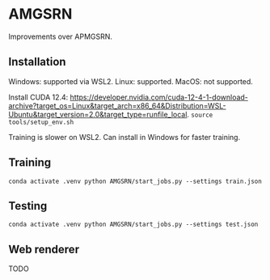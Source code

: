 # AMGSRN
Improvements over APMGSRN.


## Installation
Windows: supported via WSL2.
Linux: supported.
MacOS: not supported.

Install CUDA 12.4: https://developer.nvidia.com/cuda-12-4-1-download-archive?target_os=Linux&target_arch=x86_64&Distribution=WSL-Ubuntu&target_version=2.0&target_type=runfile_local.
`
source tools/setup_env.sh
`

Training is slower on WSL2. Can install in Windows for faster training.

## Training
`
conda activate .venv
python AMGSRN/start_jobs.py --settings train.json
`

## Testing
`
conda activate .venv
python AMGSRN/start_jobs.py --settings test.json
`

## Web renderer
TODO
